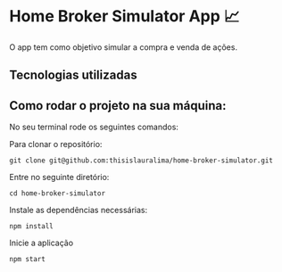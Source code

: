 # Home Broker Simulator App 📈

O app tem como objetivo simular a compra e venda de ações.

## Tecnologias utilizadas 

## Como rodar o projeto na sua máquina:


No seu terminal rode os seguintes comandos:

Para clonar o repositório:

```
git clone git@github.com:thisislauralima/home-broker-simulator.git
```
Entre no seguinte diretório:
```
cd home-broker-simulator
```
Instale as dependências necessárias:
```
npm install
```
Inicie a aplicação
```
npm start
```
